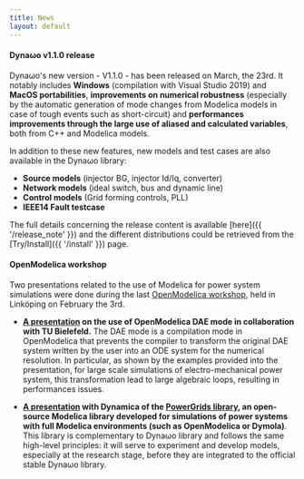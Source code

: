 ```yaml
---
title: News
layout: default
---
```

<!--
    Except where otherwise noted, content in this website is Copyright (c)
    2015-2020, RTE (http://www.rte-france.com) and licensed under a
    CC-BY-4.0 (https://creativecommons.org/licenses/by/4.0/)
    license. All rights reserved.
-->

#### Dyna&omega;o v1.1.0 release

Dyna&omega;o's new version - V1.1.0 - has been released on March, the 23rd. It notably includes **Windows** (compilation with Visual Studio 2019) and **MacOS portabilities**, **improvements on
numerical robustness** (especially by the automatic generation of mode changes from Modelica models in case of tough events such as short-circuit) and **performances improvements through the large
use of aliased and calculated variables**, both from C++ and Modelica models.

In addition to these new features, new models and test cases are also available in the Dyna&omega;o library:
 
* **Source models** (injector BG, injector Id/Iq, converter)
* **Network models** (ideal switch, bus and dynamic line)
* **Control models** (Grid forming controls, PLL)
* **IEEE14 Fault testcase**

The full details concerning the release content is available [here]({{ '/release_note' }}) and the different distributions could be retrieved from the [Try/Install]({{ '/install' }}) page. 

#### OpenModelica workshop

Two presentations related to the use of Modelica for power system simulations were done during the last [OpenModelica workshop](https://openmodelica.org/events/openmodelica-workshop/openmodelica-program-2020), held in Linköping on February the 3rd. 

* **[A presentation](https://openmodelica.org/images/M_images/OpenModelicaWorkshop_2020/PresentationOMDAE.pdf) on the use of OpenModelica DAE mode in collaboration with TU Bielefeld.** The DAE mode is a compilation mode in OpenModelica that prevents the compiler to transform the original DAE system written by the user
  into an ODE system for the numerical resolution. In particular, as shown by the examples provided into the presentation, for large scale simulations of electro-mechanical power system, this transformation lead to large algebraic loops, resulting in performances issues.

* **[A presentation](https://openmodelica.org/images/M_images/OpenModelicaWorkshop_2020/Presentation%20PowerGrids%20-%20Animations.pdf) with Dynamica of the [PowerGrids library](https://github.com/PowerGrids/PowerGrids), an open-source Modelica library developed for simulations of power systems with full Modelica environments (such as OpenModelica or Dymola)**. This library is complementary to Dyna&omega;o library and follows the same high-level principles: it will serve to experiment and develop models, especially at the research stage, before they are 
  integrated to the official stable Dyna&omega;o library.
